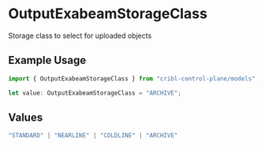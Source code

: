 # OutputExabeamStorageClass

Storage class to select for uploaded objects

## Example Usage

```typescript
import { OutputExabeamStorageClass } from "cribl-control-plane/models";

let value: OutputExabeamStorageClass = "ARCHIVE";
```

## Values

```typescript
"STANDARD" | "NEARLINE" | "COLDLINE" | "ARCHIVE"
```